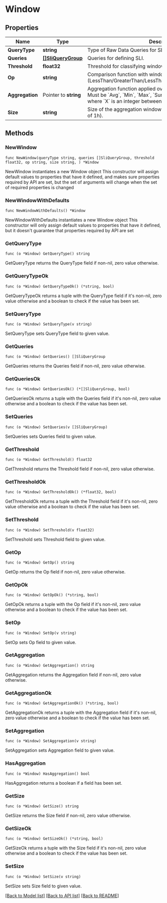 # Window

## Properties

Name | Type | Description | Notes
------------ | ------------- | ------------- | -------------
**QueryType** | **string** | Type of Raw Data Queries for SLI (Logs/Metrics). | 
**Queries** | [**[]SliQueryGroup**](SliQueryGroup.md) | Queries for defining SLI. | 
**Threshold** | **float32** | Threshold for classifying window as successful or unsuccessful. | 
**Op** | **string** | Comparison function with window threshold (LessThan/GreaterThan/LessThanOrEqual/GreaterThanOrEqual). | 
**Aggregation** | Pointer to **string** | Aggregation function applied over each window to arrive at SLI. Must be &#x60;Avg&#x60;, &#x60;Min&#x60;, &#x60;Max&#x60;, &#x60;Sum&#x60;, or percentile of the form &#x60;pX&#x60; where &#x60;X&#x60; is an integer between 0 and 100. | [optional] 
**Size** | **string** | Size of the aggregation window (minimum of 1m and maximum of 1h). | 

## Methods

### NewWindow

`func NewWindow(queryType string, queries []SliQueryGroup, threshold float32, op string, size string, ) *Window`

NewWindow instantiates a new Window object
This constructor will assign default values to properties that have it defined,
and makes sure properties required by API are set, but the set of arguments
will change when the set of required properties is changed

### NewWindowWithDefaults

`func NewWindowWithDefaults() *Window`

NewWindowWithDefaults instantiates a new Window object
This constructor will only assign default values to properties that have it defined,
but it doesn't guarantee that properties required by API are set

### GetQueryType

`func (o *Window) GetQueryType() string`

GetQueryType returns the QueryType field if non-nil, zero value otherwise.

### GetQueryTypeOk

`func (o *Window) GetQueryTypeOk() (*string, bool)`

GetQueryTypeOk returns a tuple with the QueryType field if it's non-nil, zero value otherwise
and a boolean to check if the value has been set.

### SetQueryType

`func (o *Window) SetQueryType(v string)`

SetQueryType sets QueryType field to given value.


### GetQueries

`func (o *Window) GetQueries() []SliQueryGroup`

GetQueries returns the Queries field if non-nil, zero value otherwise.

### GetQueriesOk

`func (o *Window) GetQueriesOk() (*[]SliQueryGroup, bool)`

GetQueriesOk returns a tuple with the Queries field if it's non-nil, zero value otherwise
and a boolean to check if the value has been set.

### SetQueries

`func (o *Window) SetQueries(v []SliQueryGroup)`

SetQueries sets Queries field to given value.


### GetThreshold

`func (o *Window) GetThreshold() float32`

GetThreshold returns the Threshold field if non-nil, zero value otherwise.

### GetThresholdOk

`func (o *Window) GetThresholdOk() (*float32, bool)`

GetThresholdOk returns a tuple with the Threshold field if it's non-nil, zero value otherwise
and a boolean to check if the value has been set.

### SetThreshold

`func (o *Window) SetThreshold(v float32)`

SetThreshold sets Threshold field to given value.


### GetOp

`func (o *Window) GetOp() string`

GetOp returns the Op field if non-nil, zero value otherwise.

### GetOpOk

`func (o *Window) GetOpOk() (*string, bool)`

GetOpOk returns a tuple with the Op field if it's non-nil, zero value otherwise
and a boolean to check if the value has been set.

### SetOp

`func (o *Window) SetOp(v string)`

SetOp sets Op field to given value.


### GetAggregation

`func (o *Window) GetAggregation() string`

GetAggregation returns the Aggregation field if non-nil, zero value otherwise.

### GetAggregationOk

`func (o *Window) GetAggregationOk() (*string, bool)`

GetAggregationOk returns a tuple with the Aggregation field if it's non-nil, zero value otherwise
and a boolean to check if the value has been set.

### SetAggregation

`func (o *Window) SetAggregation(v string)`

SetAggregation sets Aggregation field to given value.

### HasAggregation

`func (o *Window) HasAggregation() bool`

HasAggregation returns a boolean if a field has been set.

### GetSize

`func (o *Window) GetSize() string`

GetSize returns the Size field if non-nil, zero value otherwise.

### GetSizeOk

`func (o *Window) GetSizeOk() (*string, bool)`

GetSizeOk returns a tuple with the Size field if it's non-nil, zero value otherwise
and a boolean to check if the value has been set.

### SetSize

`func (o *Window) SetSize(v string)`

SetSize sets Size field to given value.



[[Back to Model list]](../README.md#documentation-for-models) [[Back to API list]](../README.md#documentation-for-api-endpoints) [[Back to README]](../README.md)



